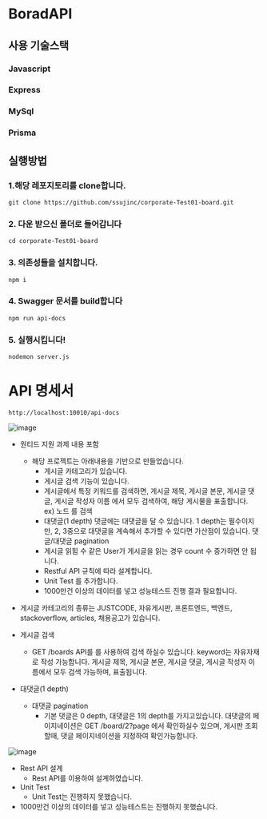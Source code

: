 # BoradAPI


## 사용 기술스택

### Javascript

### Express

### MySql

### Prisma



## 실행방법

### 1.해당 레포지토리를 clone합니다.

```shell
git clone https://github.com/ssujinc/corporate-Test01-board.git
```


### 2. 다운 받으신 폴더로 들어갑니다

```shell
cd corporate-Test01-board
```


### 3. 의존성들을 설치합니다.

```shell
npm i
```

### 4. Swagger 문서를 build합니다

```shell
npm run api-docs
```

### 5. 실행시킵니다!

```shell
nodemon server.js
```



# API 명세서 
```shell
http://localhost:10010/api-docs
```
![image](https://user-images.githubusercontent.com/103615884/183025788-a90c9f92-4407-4378-a9aa-6c2841b742b2.png)


- 원티드 지원 과제 내용 포함
  - 해당 프로젝트는 아래내용을 기반으로 만들었습니다.
    - 게시글 카테고리가 있습니다.
    - 게시글 검색 기능이 있습니다.
    - 게시글에서 특정 키워드를 검색하면, 게시글 제목, 게시글 본문, 게시글 댓글, 게시글 작성자 이름 에서 모두 검색하여, 해당 게시물을 표출합니다.
      ex) 노드 를 검색
    - 대댓글(1 depth)
      댓글에는 대댓글을 달 수 있습니다.
      1 depth는 필수이지만, 2, 3중으로 대댓글을 계속해서 추가할 수 있다면 가산점이 있습니다.
      댓글/대댓글 pagination
    - 게시글 읽힘 수
      같은 User가 게시글을 읽는 경우 count 수 증가하면 안 됩니다.
    - Restful API 규칙에 따라 설계합니다.
    - Unit Test 를 추가합니다.
    - 1000만건 이상의 데이터를 넣고 성능테스트 진행 결과 필요합니다.

- 게시글 카테고리의 종류는 JUSTCODE, 자유게시판, 프론트엔드, 백엔드, stackoverflow, articles, 채용공고가 있습니다.

- 게시글 검색
  - GET /boards API를 를 사용하여 검색 하실수 있습니다. keyword는 자유자재로 작성 가능합니다. 게시글 제목, 게시글 본문, 게시글 댓글, 게시글 작성자 이름에서 모두 검색 가능하며, 표출됩니다.
  
- 대댓글(1 depth)
    - 대댓글 pagination
      - 기본 댓글은 0 depth, 대댓글은 1의 depth를 가지고있습니다. 대댓글의 페이지네이션은 GET /board/2?page 에서 확인하실수 있으며, 게시판 조회할때, 댓글 페이지네이션을 지정하여 확인가능합니다.

![image](https://user-images.githubusercontent.com/103615884/183029470-b06b595c-8b86-460b-af09-8736168ec793.png)



- Rest API 설계
  - Rest API를 이용하여 설계하였습니다.
- Unit Test
  - Unit Test는 진행하지 못했습니다.
- 1000만건 이상의 데이터를 넣고 성능테스트는 진행하지 못했습니다.
